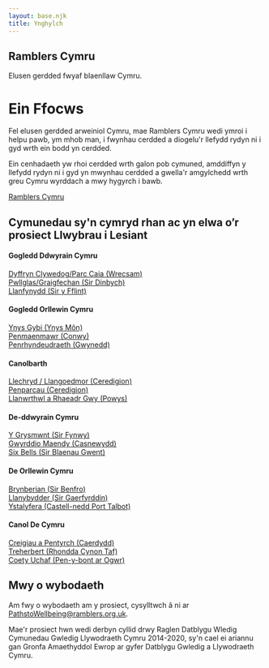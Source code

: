 ```yaml
---
layout: base.njk
title: Ynghylch
---
```


<section class="hero about">
<div class="prose">

<h1>Ramblers Cymru</h1>

Elusen gerdded fwyaf blaenllaw Cymru.

</div>
</section>

<div class="box">
<div class="inner">

# Ein Ffocws

Fel elusen gerdded arweiniol Cymru, mae Ramblers Cymru wedi ymroi i helpu pawb, ym mhob man, i fwynhau cerdded a diogelu'r llefydd rydyn ni i gyd wrth ein bodd yn cerdded.

Ein cenhadaeth yw rhoi cerdded wrth galon pob cymuned, amddiffyn y llefydd rydyn ni i gyd yn mwynhau cerdded a gwella'r amgylchedd wrth greu Cymru wyrddach a mwy hygyrch i bawb.

<a href="https://beta.ramblers.org.uk/wales" target="_blank" rel="noopener noreferrer"> Ramblers Cymru </a>

</div>
</div>

## Cymunedau sy'n cymryd rhan ac yn elwa o’r prosiect Llwybrau i Lesiant

<div class="communities">
<section>

#### Gogledd Ddwyrain Cymru
<a href="https://pathstowellbeing.ramblers.org.uk/static/data/community/clywedog_valley_caia_park.pdf" target="_blank" rel="noopener noreferrer"> Dyffryn Clywedog/Parc Caia (Wrecsam) </a>  
<a href="https://pathstowellbeing.ramblers.org.uk/static/data/community/pwllglas_graigfechan.pdf" target="_blank" rel="noopener noreferrer"> Pwllglas/Graigfechan (Sir  Dinbych) </a>  
<a href="https://pathstowellbeing.ramblers.org.uk/static/data/community/llanfynydd.pdf" target="_blank" rel="noopener noreferrer"> Llanfynydd (Sir y Fflint) </a>  

</section>
<section>

#### Gogledd Orllewin Cymru
<a href="https://pathstowellbeing.ramblers.org.uk/static/data/community/holy_island.pdf" target="_blank" rel="noopener noreferrer"> Ynys Gybi (Ynys Môn) </a><br> 
<a href="https://pathstowellbeing.ramblers.org.uk/static/data/community/penmaenmawr.pdf" target="_blank" rel="noopener noreferrer"> Penmaenmawr (Conwy) </a>  
<a href="https://pathstowellbeing.ramblers.org.uk/static/data/community/penrhyndeudraeth.pdf" target="_blank" rel="noopener noreferrer"> Penrhyndeudraeth (Gwynedd) </a>  

</section>
<section>

#### Canolbarth
<a href="https://pathstowellbeing.ramblers.org.uk/static/data/community/llechryd.pdf" target="_blank" rel="noopener noreferrer"> Llechryd / Llangoedmor (Ceredigion) </a>  
<a href="https://pathstowellbeing.ramblers.org.uk/static/data/community/penparcau.pdf" target="_blank" rel="noopener noreferrer"> Penparcau (Ceredigion) </a>  
<a href="https://pathstowellbeing.ramblers.org.uk/static/data/community/rhayader.pdf" target="_blank" rel="noopener noreferrer"> Llanwrthwl a Rhaeadr Gwy (Powys) </a>

</section>
<section>

#### De-ddwyrain Cymru
<a href="https://pathstowellbeing.ramblers.org.uk/static/data/community/grosmont.pdf" target="_blank" rel="noopener noreferrer"> Y Grysmwnt (Sir Fynwy) </a>  
<a href="https://pathstowellbeing.ramblers.org.uk/static/data/community/maindee.pdf" target="_blank" rel="noopener noreferrer"> Gwyrddio Maendy (Casnewydd) </a>   
<a href="https://pathstowellbeing.ramblers.org.uk/static/data/community/six_bells.pdf" target="_blank" rel="noopener noreferrer"> Six Bells (Sir Blaenau Gwent) </a>

</section>
<section>

#### De Orllewin Cymru
<a href="https://pathstowellbeing.ramblers.org.uk/static/data/community/brynberian.pdf" target="_blank" rel="noopener noreferrer"> Brynberian (Sir Benfro) </a>  
<a href="https://pathstowellbeing.ramblers.org.uk/static/data/community/llanybydder.pdf" target="_blank" rel="noopener noreferrer"> Llanybydder (Sir Gaerfyrddin) </a><br>
<a href="https://pathstowellbeing.ramblers.org.uk/static/data/community/ystalyfera.pdf" target="_blank" rel="noopener noreferrer"> Ystalyfera (Castell-nedd Port Talbot) </a> 

</section>
<section>

#### Canol De Cymru
<a href="https://pathstowellbeing.ramblers.org.uk/static/data/community/pentyrch.pdf" target="_blank" rel="noopener noreferrer"> Creigiau a Pentyrch (Caerdydd) </a>  
<a href="https://pathstowellbeing.ramblers.org.uk/static/data/community/treherbert.pdf" target="_blank" rel="noopener noreferrer"> Treherbert (Rhondda Cynon Taf) </a><br>
<a href="https://pathstowellbeing.ramblers.org.uk/static/data/community/coity.pdf" target="_blank" rel="noopener noreferrer"> Coety Uchaf (Pen-y-bont ar Ogwr) </a>

</section>
</div>

<div class="box">
<div class="inner">

## Mwy o wybodaeth

Am fwy o wybodaeth am y prosiect, cysylltwch â ni ar <a href="mailto:pathtowellbeing@ramblers.org.uk">PathstoWellbeing@ramblers.org.uk</a>.

Mae'r prosiect hwn wedi derbyn cyllid drwy Raglen Datblygu Wledig Cymunedau Gwledig Llywodraeth Cymru 2014-2020, sy'n cael ei ariannu gan Gronfa Amaethyddol Ewrop ar gyfer Datblygu Gwledig a Llywodraeth Cymru.

</div>
</div>
